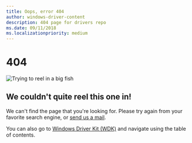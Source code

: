 ```yaml
---
title: Oops, error 404
author: windows-driver-content
description: 404 page for drivers repo
ms.date: 09/11/2018
ms.localizationpriority: medium
---
```


# 404

![Trying to reel in a big fish](/windows-hardware/drivers/images/fish.png)

## We couldn't quite reel this one in!

We can't find the page that you're looking for.  Please try again from your favorite search engine, or [send us a mail](mailto:windowsdriverdev@microsoft.com).

You can also go to [Windows Driver Kit (WDK)](https://docs.microsoft.com/windows-hardware/drivers/) and navigate using the table of contents.
